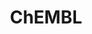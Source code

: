---
bigquery: https://console.cloud.google.com/bigquery?p=patents-public-data&d=ebi_chembl&page=dataset
citation: '"The ChEMBL database in 2017." Anna Gaulton, Anne Hersey, Michał Nowotka,
  A Patrícia Bento, Jon Chambers, David Mendez, Prudence Mutowo, Francis Atkinson,
  Louisa J Bellis, Elena Cibrián-Uhalte, Mark Davies, Nathan Dedman, Anneli Karlsson,
  María Paula Magariños, John P Overington, George Papadatos, Ines Smit, Andrew R
  Leach Nucleic acids Research (2017) 45 (Database Issue), D945-D954'
contributors: European Bioinformatics Institute
cost: None
description: ChEMBL Data is a manually curated database of small molecules used in
  drug discovery, including information about existing patented drugs.
documentation: 'schema: https://www.ebi.ac.uk/chembl/db_schema


  '
last_edit: 04/06/2022, 14:42:23
location: https://console.cloud.google.com/marketplace/product/google_patents_public_datasets/chembl
maintained_by: EMBL-EBI, an outstation of European Molecular Biology Laboratory
related_publications: '

  ChEMBL: towards direct deposition of bioassay data.


  Mendez D, Gaulton A, Bento AP, Chambers J, De Veij M, Félix E, Magariños MP, Mosquera
  JF, Mutowo P, Nowotka M, Gordillo-Marañón M, Hunter F, Junco L, Mugumbate G, Rodriguez-Lopez
  M, Atkinson F, Bosc N, Radoux CJ, Segura-Cabrera A, Hersey A, Leach AR.


  — Nucleic Acids Res. 2019; 47(D1):D930-D940. doi: 10.1093/nar/gky1075

  '
schema_fields:
- pathway_key
- activity_id
- cell_source_organism
- idx
- black_box_warning
- assay_strain
- cell_description
- clo_id
- source_domain_id
- potential_duplicate
- level4_description
- target_type
- year
- std_act_id
- source
- ref_id
- assay_subcellular_fraction
- aspect
- ridx
- creation_date
- protein_class_desc
- site_residues
- num_lipinski_ro5_violations
- start_position
- end_position
- class_level
- priority
- mc_organism
- assay_desc
- frac_class_id
- site_id
- first_in_class
- text_value
- variant_id
- formulation_id
- type
- alogp
- warning_type
- company
- who_extra
- job_id
- path
- action_type
- component_type
- parent_go_id
- standard_units
- approval_date
- level3_description
- target_desc
- binding_site_comment
- bao_format
- qudt_units
- le
- hba
- drugind_id
- co_stem_id
- published_value
- orig_description
- homologue
- warning_year
- organism
- mol_irac_id
- warnref_id
- prodrug
- standard_inchi_key
- ap_id
- record_id
- compsyn_id
- mol_frac_id
- patent_use_code
- inorganic_flag
- hrac_code
- mecref_id
- mechanism_comment
- disease_efficacy
- standard_text_value
- comp_class_id
- pref_name
- country
- usan_year
- withdrawn_reason
- cx_logp
- published_relation
- relation
- efo_term
- qed_weighted
- uberon_id
- indication_class
- confidence
- sei
- biocomp_id
- prod_pat_id
- ingredient
- mc_tax_id
- src_assay_id
- mutation
- indref_id
- mc_target_accession
- caloha_id
- last_page
- enzyme_name
- oral
- metabolite_record_id
- pchembl_value
- comp_go_id
- assay_type
- mol_atc_id
- level2_description
- who_name
- level1_description
- cell_id
- atc_code
- level3
- patent_id
- selectivity_comment
- l8
- rgid
- aidx
- tax_id
- result_flag
- hrac_class_id
- db_source
- l3
- hba_lipinski
- issue
- mw_monoisotopic
- bao_endpoint
- ddd_units
- met_conversion
- description
- status
- assay_param_id
- species_group_flag
- entity_type
- first_approval
- ref_type
- stat
- acd_most_bpka
- max_phase
- l4
- syn_type
- withdrawn_year
- res_stem_id
- bto_id
- level1
- heavy_atoms
- accession
- assay_test_type
- component_id
- src_short_name
- sitecomp_id
- relationship_desc
- compd_id
- ddd_comment
- src_description
- assay_cell_type
- met_id
- mechanism_of_action
- prediction_method
- relationship_type
- standard_value
- drug_product_flag
- num_ro5_violations
- hbd
- standard_upper_value
- mw_freebase
- mec_id
- drug_record_id
- cell_source_tax_id
- normal_range_max
- num_alerts
- research_stem
- strength
- chebi_par_id
- upper_value
- product_id
- previous_company
- enzyme_tid
- curation_comment
- withdrawn_country
- parent_id
- assay_tissue
- ad_type
- warning_description
- l6
- assay_organism
- helm_notation
- chirality
- molecular_species
- polymer_flag
- rtb
- molfile
- assay_tax_id
- level2
- version
- isoform
- set_name
- molecular_mechanism
- curated_by
- parameter_type
- standard_flag
- activity_count
- cx_most_apka
- ddd_value
- ddd_id
- activity_comment
- route
- cl_lincs_id
- authors
- usan_stem
- ro3_pass
- parenteral
- site_name
- cellosaurus_id
- warning_id
- doc_id
- oc_id
- protein_class_id
- structure_type
- bao_id
- relationship
- max_phase_for_ind
- drug_substance_flag
- domain_id
- l7
- lle
- cell_source_tissue
- cpd_str_alert_id
- natural_product
- hbd_lipinski
- title
- irac_code
- assay_category
- sequence
- level4
- cell_ontology_id
- mc_target_name
- chembl_id
- acd_logd
- acd_logp
- alert_id
- targcomp_id
- published_units
- src_compound_id
- parameter_value
- molregno
- doc_type
- standard_relation
- patent_expire_date
- subgroup
- domain_type
- molsyn_id
- volume
- label
- usan_stem_definition
- entity_id
- value
- ref_url
- standard_type
- molecule_type
- go_id
- publication_number
- annotation
- name
- substrate_record_id
- standard_inchi
- l2
- irac_class_id
- metref_id
- dosed_ingredient
- met_comment
- submission_date
- comments
- class_type
- active_ingredient
- compound_key
- cx_logd
- compound_name
- patent_no
- frac_code
- cidx
- published_type
- parent_molregno
- smid
- ddd_admr
- l1
- target_mapping
- abstract
- short_name
- trade_name
- pubmed_id
- confidence_score
- sequence_md5sum
- availability_type
- definition
- downgraded
- alert_set_id
- first_page
- mesh_heading
- bei
- efo_id
- normal_range_min
- level5
- last_active
- full_mwt
- full_molformula
- mc_target_type
- targrel_id
- cell_name
- major_class
- as_id
- domain_name
- usan_stem_id
- l5
- usan_substem
- assay_id
- canonical_smiles
- acd_most_apka
- data_validity_comment
- log_id
- pathway_id
- predbind_id
- tid
- stem_class
- journal
- protclasssyn_id
- tbl
- parent_type
- direct_interaction
- src_id
- innovator_company
- related_tid
- active_molregno
- actsm_id
- therapeutic_flag
- units
- updated_by
- domain_description
- ass_cls_map_id
- toid
- aromatic_rings
- component_synonym
- topical
- applicant_full_name
- updated_on
- smarts
- nda_type
- warning_class
- mol_hrac_id
- cx_most_bpka
- synonyms
- dosage_form
- mesh_id
- uo_units
- alert_name
- tid_fixed
- assay_class_id
- withdrawn_class
- withdrawn_flag
- assay_source
- stem
- tissue_id
- warning_country
- protein_class_synonym
- db_version
- psa
- delist_flag
- doi
shortname: chembl
tags:
- biotechnology
- health
- chemical
- bioinformatics
- medical
terms_of_use: CC BY-SA 3.0
title: ChEMBL
uuid: e232a192-965c-4ec9-904c-155b6dfe56c5
---